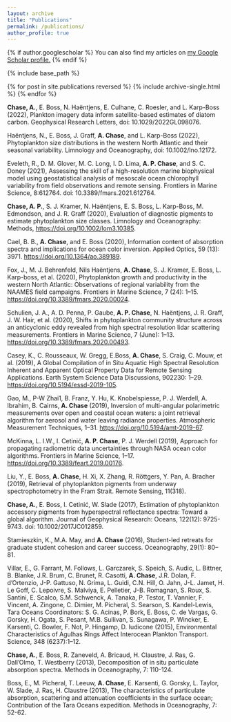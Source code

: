 ```yaml
---
layout: archive
title: "Publications"
permalink: /publications/
author_profile: true
---
```


{% if author.googlescholar %}
  You can also find my articles on <u><a href="{{author.googlescholar}}">my Google Scholar profile</a>.</u>
{% endif %}

{% include base_path %}

{% for post in site.publications reversed %}
  {% include archive-single.html %}
{% endfor %}

**Chase, A.**, E. Boss, N. Haëntjens, E. Culhane, C. Roesler, and L. Karp-Boss (2022), Plankton imagery data inform satellite-based estimates of diatom carbon. Geophysical Research Letters, doi: 10.1029/2022GL098076.  

Haëntjens, N., E. Boss, J. Graff, **A. Chase**, and L. Karp-Boss (2022), Phytoplankton size distributions in the western North Atlantic and their seasonal variability. Limnology and Oceanography, doi: 10.1002/lno.12172.  

Eveleth, R., D. M. Glover, M. C. Long, I. D. Lima, **A. P. Chase**, and S. C. Doney (2021), Assessing the skill of a high-resolution marine biophysical model using geostatistical analysis of mesoscale ocean chlorophyll variability from field observations and remote sensing. Frontiers in Marine Science, 8:612764. doi: 10.3389/fmars.2021.612764.  

**Chase, A. P.**, S. J. Kramer, N. Haëntjens, E. S. Boss, L. Karp-Boss, M. Edmondson, and J. R. Graff (2020), Evaluation of diagnostic pigments to estimate phytoplankton size classes. Limnology and Oceanography: Methods, https://doi.org/10.1002/lom3.10385.  

Cael, B. B., **A. Chase**, and E. Boss (2020), Information content of absorption spectra and implications for ocean color inversion. Applied Optics, 59 (13): 3971. https://doi.org/10.1364/ao.389189.  

Fox, J., M. J. Behrenfeld, Nils Haëntjens, **A. Chase**, S. J. Kramer, E. Boss, L. Karp-boss, et al. (2020), Phytoplankton growth and productivity in the western North Atlantic: Observations of regional variability from the NAAMES field campaigns. Frontiers in Marine Science, 7 (24): 1–15. https://doi.org/10.3389/fmars.2020.00024.  

Schulien, J. A., A. D. Penna, P. Gaube, **A. P. Chase**, N. Haëntjens, J. R. Graff, J. W. Hair, et al. (2020), Shifts in phytoplankton community structure across an anticyclonic eddy revealed from high spectral resolution lidar scattering measurements. Frontiers in Marine Science, 7 (June): 1–13. https://doi.org/10.3389/fmars.2020.00493.  

Casey, K., C. Rousseaux, W. Gregg, E.Boss, **A. Chase**, S. Craig, C. Mouw, et al. (2019), A Global Compilation of in Situ Aquatic High Spectral Resolution Inherent and Apparent Optical Property Data for Remote Sensing Applications. Earth System Science Data Discussions, 902230: 1–29. https://doi.org/10.5194/essd-2019-105.  

Gao, M., P-W Zhai1, B. Franz, Y. Hu, K. Knobelspiesse, P. J. Werdell, A. Ibrahim, B. Cairns, **A. Chase** (2019), Inversion of multi-angular polarimetric measurements over open and coastal ocean waters: a joint retrieval algorithm for aerosol and water leaving radiance properties. Atmospheric Measurement Techniques, 1–31. https://doi.org/10.5194/amt-2019-67.  

McKinna, L. I.W., I. Cetinić, **A. P. Chase**, P. J. Werdell (2019), Approach for propagating radiometric data uncertainties through NASA ocean color algorithms. Frontiers in Marine Science, 1–17. https://doi.org/10.3389/feart.2019.00176.  

Liu, Y., E. Boss, **A. Chase**, H. Xi, X. Zhang, R. Röttgers, Y. Pan, A. Bracher (2019), Retrieval of phytoplankton pigments from underway spectrophotometry in the Fram Strait. Remote Sensing, 11(318).  

**Chase, A.**, E. Boss, I. Cetinić, W. Slade (2017), Estimation of phytoplankton accessory pigments from hyperspectral reflectance spectra: Toward a global algorithm. Journal of Geophysical Research: Oceans, 122(12): 9725-9743. doi: 10.1002/2017JC012859.  

Stamieszkin, K., M.A. May, and **A. Chase** (2016), Student-led retreats for graduate student cohesion and career success. Oceanography, 29(1): 80–81.

Villar, E., G. Farrant, M. Follows, L. Garczarek, S. Speich, S. Audic, L. Bittner, B. Blanke, J.R. Brum, C. Brunet, R. Casotti, **A. Chase**, J.R. Dolan, F. d’Ortenzio, J-P. Gattuso, N. Grima, L. Guidi, C.N. Hill, O. Jahn, J-L. Jamet, H. Le Goff, C. Lepoivre, S. Malviya, E. Pelletier, J-B. Romagnan, S. Roux, S. Santini, E. Scalco, S.M. Schwenck, A. Tanaka, P. Testor, T. Vannier, F. Vincent, A. Zingone, C. Dimier, M. Picheral, S. Searson, S. Kandel-Lewis, Tara Oceans Coordinators: S. G. Acinas, P. Bork, E. Boss, C. de Vargas, G. Gorsky, H. Ogata, S. Pesant, M.B. Sullivan, S. Sunagawa, P. Wincker, E. Karsenti, C. Bowler, F. Not, P. Hingamp, D. Iudicone (2015), Environmental Characteristics of Agulhas Rings Affect Interocean Plankton Transport. Science, 348 (6237):1–12.  

**Chase, A.**, E. Boss, R. Zaneveld, A. Bricaud, H. Claustre, J. Ras, G. Dall’Olmo, T. Westberry (2013), Decomposition of in situ particulate absorption spectra. Methods in Oceanography, 7: 110-124.  

Boss, E., M. Picheral, T. Leeuw, **A. Chase**, E. Karsenti, G. Gorsky, L. Taylor, W. Slade, J. Ras, H. Claustre (2013), The characteristics of particulate absorption, scattering and attenuation coefficients in the surface ocean; Contribution of the Tara Oceans expedition. Methods in Oceanography, 7: 52-62.
